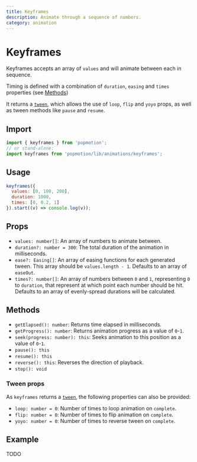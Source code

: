 ```yaml
---
title: Keyframes
description: Animate through a sequence of numbers.
category: animation
---
```


# Keyframes

Keyframes accepts an array of `values` and will animate between each in sequence.

Timing is defined with a combination of `duration`, `easing` and `times` properties (see [Methods](#methods))

It returns a [`tween`](/api/tween), which allows the use of `loop`, `flip` and `yoyo` props, as well as tween methods like `pause` and `resume`.

## Import

```javascript
import { keyframes } from 'popmotion';
// or stand-alone:
import keyframes from 'popmotion/lib/animations/keyframes';
```

## Usage

```javascript
keyframes({
  values: [0, 100, 200],
  duration: 1000,
  times: [0, 0.2, 1]
}).start((v) => console.log(v));
```

## Props

- `values: number[]`: An array of numbers to animate between.
- `duration?: number = 300`: The total duration of the animation in milliseconds.
- `ease?: Easing[]`: An array of easing functions for each generated tween. This array should be `values.length - 1`. Defaults to an array of `easeOut`.
- `times?: number[]`: An array of numbers between `0` and `1`, representing `0` to `duration`, that represent at which point each number should be hit. Defaults to an array of evenly-spread durations will be calculated.

## Methods

- `getElapsed(): number`: Returns time elapsed in milliseconds.
- `getProgress(): number`: Returns animation progress as a value of `0`-`1`.
- `seek(progress: number): this`: Seeks animation to this position as a value of `0`-`1`.
- `pause(): this`
- `resume(): this`
- `reverse(): this`: Reverses the direction of playback. 
- `stop(): void`

### Tween props

As `keyframes` returns a [`tween`](/api/tween), the following properties can also be provided:

- `loop: number = 0`: Number of times to loop animation on `complete`.
- `flip: number = 0`: Number of times to flip animation on `complete`.
- `yoyo: number = 0`: Number of times to reverse tween on `complete`.

## Example

TODO
